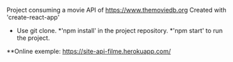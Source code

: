Project consuming a movie API of https://www.themoviedb.org
Created with 'create-react-app'
* Use git clone.
 *'npm install' in the project repository. 
 *'npm start' to run the project.
 
 **Online exemple:
 https://site-api-filme.herokuapp.com/




